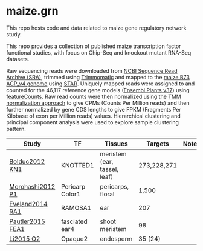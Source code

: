 # maize.grn

This repo hosts code and data related to maize gene regulatory network study.

This repo provides a collection of published maize transcription factor functional studies, with focus on Chip-Seq and knockout mutant RNA-Seq datasets.

Raw sequencing reads were downloaded from [NCBI Sequence Read Archive (SRA)](https://www.ncbi.nlm.nih.gov/sra), trimmed using [Trimmomatic](http://www.usadellab.org/cms/?page=trimmomatic) and mapped to the [maize B73 AGP_v4 genome](http://plants.ensembl.org/Zea_mays/Info/Index) using [STAR](https://github.com/alexdobin/STAR).  Uniquely mapped reads were assigned to and counted for the 46,117 reference gene models ([Ensembl Plants v37](http://plants.ensembl.org/Zea_mays/Info/Index)) using [featureCounts](http://bioinf.wehi.edu.au/featureCounts/).  Raw read counts were then normalized using the [TMM normalization approach](https://bioconductor.org/packages/release/bioc/html/edgeR.html) to give CPMs (Counts Per Million reads) and then further normalized by gene CDS lengths to give FPKM (Fragments Per Kilobase of exon per Million reads) values.  Hierarchical clustering and principal component analysis were used to explore sample clustering pattern.

| Study | TF | Tissues | Targets | Note | Results |
| ----- | ------------- | ------ | ------------------- | --- | ---- |
| [Bolduc2012 KN1](https://paperpile.com/view/0820167c-9a22-0659-b253-797c30cf7ad8) | KNOTTED1 | meristem (ear, tassel, leaf) | 273,228,271 |  | [link]() |
| [Morohashi2012 P1](https://paperpile.com/view/7a0a1a96-7221-0fd8-a9f8-8154bb44b9d0) | Pericarp Color1 |  pericarps,  floral | 1,500 | | [link]()|
| [Eveland2014 RA1](https://paperpile.com/view/332f982e-3361-0d67-a640-57ad1fe1cd95) | RAMOSA1 | ear | 207 | | [link]() |
| [Pautler2015 FEA1](https://paperpile.com/view/1d33d29b-c855-080f-95ea-b1a6c6554b50) | fasciated ear4 | shoot meristem | 98 |  | [link]() |
| [Li2015 O2](https://paperpile.com/view/d4421338-7ca5-045b-a047-931256301428) | Opaque2 | endosperm | 35 (24) |  | [link]() |

